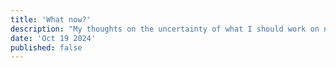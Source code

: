 ```yaml
---
title: 'What now?'
description: "My thoughts on the uncertainty of what I should work on next"
date: 'Oct 19 2024'
published: false
---
```


<Spotify src="track/5Az8KU81g2aLBbJN67F2CI" />